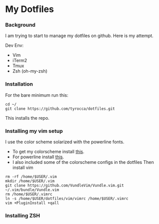 # My Dotfiles

### Background
I am trying to start to manage my dotfiles on github. Here is my attempt.

Dev Env:
- Vim
- iTerm2
- Tmux
- Zsh (oh-my-zsh)

### Installation
For the bare minimum run this:
```
cd ~/
git clone https://github.com/tyrocca/dotfiles.git
```
This installs the repo.

### Installing my vim setup
I use the color scheme solarized with the powerline fonts. 
- To get my colorscheme install [this](http://ethanschoonover.com/solarized).
- For powerline install [this](https://github.com/powerline/powerline).
- I also included some of the colorscheme configs in the dotfiles
Then install vim
```
rm -rf /home/$USER/.vim
mkdir /home/$USER/.vim
git clone https://github.com/VundleVim/Vundle.vim.git ~/.vim/bundle/Vundle.vim
rm /home/$USER/.vimrc
ln -s /home/$USER/dotfiles/vim/vimrc /home/$USER/.vimrc
vim +PluginInstall +qall
```

### Installing ZSH
